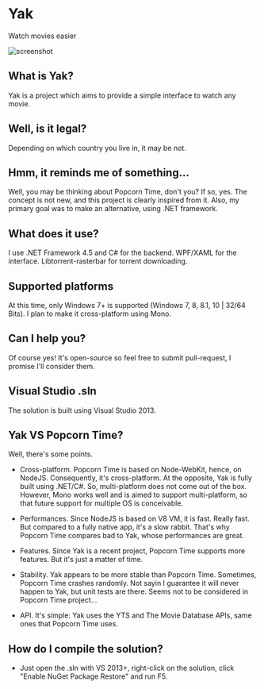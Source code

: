 # Yak
Watch movies easier

![screenshot](https://cloud.githubusercontent.com/assets/8962802/7339382/d1d9eb1a-ec6c-11e4-885f-c36fd2f749ec.jpg)

## What is Yak?
Yak is a project which aims to provide a simple interface to watch any movie.

## Well, is it legal?
Depending on which country you live in, it may be not.

## Hmm, it reminds me of something...
Well, you may be thinking about Popcorn Time, don't you? If so, yes. The concept is not new, and this project is clearly inspired from it. Also, my primary goal was to make an alternative, using .NET framework.

## What does it use?
I use .NET Framework 4.5 and C# for the backend. WPF/XAML for the interface. Libtorrent-rasterbar for torrent downloading.

## Supported platforms
At this time, only Windows 7+ is supported (Windows 7, 8, 8.1, 10 | 32/64 Bits). I plan to make it cross-platform using Mono.

## Can I help you?
Of course yes! It's open-source so feel free to submit pull-request, I promise I'll consider them.

## Visual Studio .sln
The solution is built using Visual Studio 2013.

## Yak VS Popcorn Time?
Well, there's some points.

* Cross-platform. Popcorn Time is based on Node-WebKit, hence, on NodeJS. Consequently, it's cross-platform. At the opposite, Yak is fully built using .NET/C#. So, multi-platform does not come out of the box. However, Mono works well and is aimed to support multi-platform, so that future support for multiple OS is conceivable.

* Performances. Since NodeJS is based on V8 VM, it is fast. Really fast. But compared to a fully native app, it's a slow rabbit. That's why Popcorn Time compares bad to Yak, whose performances are great.

* Features. Since Yak is a recent project, Popcorn Time supports more features. But it's just a matter of time.

* Stability. Yak appears to be more stable than Popcorn Time. Sometimes, Popcorn Time crashes randomly. Not sayin I guarantee it will never happen to Yak, but unit tests are there. Seems not to be considered in Popcorn Time project...

* API. It's simple: Yak uses the YTS and The Movie Database APIs, same ones that Popcorn Time uses.

## How do I compile the solution?
* Just open the .sln with VS 2013+, right-click on the solution, click "Enable NuGet Package Restore" and run F5. 
